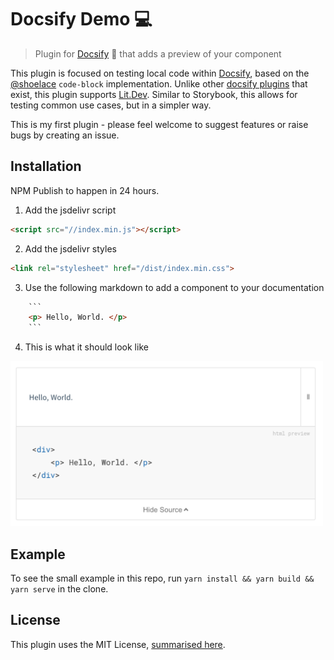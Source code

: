 # Docsify Demo 💻
> Plugin for [Docsify](https://docsify.js.org/#/) 📘 that adds a preview of your component

This plugin is focused on testing local code within [Docsify](https://docsify.js.org/#/), based on the [@shoelace](https://github.com/shoelace-style/shoelace) `code-block` implementation. Unlike other [docsify plugins](https://docsify.js.org/#/plugins) that exist, this plugin supports [Lit.Dev](https://lit.dev/). Similar to Storybook, this allows for testing common use cases, but in a simpler way.

This is my first plugin - please feel welcome to suggest features or raise bugs by creating an issue.

## Installation

NPM Publish to happen in 24 hours.

1. Add the jsdelivr script
```html
<script src="//index.min.js"></script>
```

2. Add the jsdelivr styles
```html
<link rel="stylesheet" href="/dist/index.min.css">
```

3. Use the following markdown to add a component to your documentation
```html preview
    ```
    <p> Hello, World. </p>
    ```
```

4. This is what it should look like

<img src="screenshot.png" width="500px" alt="Demo Screenshot, showing a toggle bar, reveal button and preview box" />

## Example

To see the small example in this repo, run `yarn install && yarn build && yarn serve` in the clone.

## License

This plugin uses the MIT License, [summarised here](https://tldrlegal.com/license/mit-license).